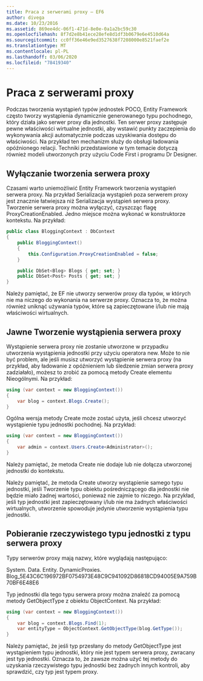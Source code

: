 ```yaml
---
title: Praca z serwerami proxy — EF6
author: divega
ms.date: 10/23/2016
ms.assetid: 869ee4dc-06f1-471d-8e0e-0a1a2bc59c30
ms.openlocfilehash: 8f7d2e8b41ece28efe8d1df3b0679e6e4510d64a
ms.sourcegitcommit: cc0ff36e46e9ed3527638f7208000e8521faef2e
ms.translationtype: MT
ms.contentlocale: pl-PL
ms.lasthandoff: 03/06/2020
ms.locfileid: "78419340"
---
```

# <a name="working-with-proxies"></a>Praca z serwerami proxy
Podczas tworzenia wystąpień typów jednostek POCO, Entity Framework często tworzy wystąpienia dynamicznie generowanego typu pochodnego, który działa jako serwer proxy dla jednostki. Ten serwer proxy zastępuje pewne właściwości wirtualne jednostki, aby wstawić punkty zaczepienia do wykonywania akcji automatycznie podczas uzyskiwania dostępu do właściwości. Na przykład ten mechanizm służy do obsługi ładowania opóźnionego relacji. Techniki przedstawione w tym temacie dotyczą również modeli utworzonych przy użyciu Code First i programu Dr Designer.  

## <a name="disabling-proxy-creation"></a>Wyłączanie tworzenia serwera proxy  

Czasami warto uniemożliwić Entity Framework tworzenia wystąpień serwera proxy. Na przykład Serializacja wystąpień poza serwerem proxy jest znacznie łatwiejsza niż Serializacja wystąpień serwera proxy. Tworzenie serwera proxy można wyłączyć, czyszcząc flagę ProxyCreationEnabled. Jedno miejsce można wykonać w konstruktorze kontekstu. Na przykład:  

``` csharp
public class BloggingContext : DbContext
{
    public BloggingContext()
    {
        this.Configuration.ProxyCreationEnabled = false;
    }  

    public DbSet<Blog> Blogs { get; set; }
    public DbSet<Post> Posts { get; set; }
}
```  

Należy pamiętać, że EF nie utworzy serwerów proxy dla typów, w których nie ma niczego do wykonania na serwerze proxy. Oznacza to, że można również uniknąć używania typów, które są zapieczętowane i/lub nie mają właściwości wirtualnych.  

## <a name="explicitly-creating-an-instance-of-a-proxy"></a>Jawne Tworzenie wystąpienia serwera proxy  

Wystąpienie serwera proxy nie zostanie utworzone w przypadku utworzenia wystąpienia jednostki przy użyciu operatora new. Może to nie być problem, ale jeśli musisz utworzyć wystąpienie serwera proxy (na przykład, aby ładowanie z opóźnieniem lub śledzenie zmian serwera proxy zadziałało), możesz to zrobić za pomocą metody Create elementu Nieogólnymi. Na przykład:  

``` csharp
using (var context = new BloggingContext())
{
    var blog = context.Blogs.Create();
}
```  

Ogólna wersja metody Create może zostać użyta, jeśli chcesz utworzyć wystąpienie typu jednostki pochodnej. Na przykład:  

``` csharp
using (var context = new BloggingContext())
{
    var admin = context.Users.Create<Administrator>();
}
```  

Należy pamiętać, że metoda Create nie dodaje lub nie dołącza utworzonej jednostki do kontekstu.  

Należy pamiętać, że metoda Create utworzy wystąpienie samego typu jednostki, jeśli Tworzenie typu obiektu pośredniczącego dla jednostki nie będzie miało żadnej wartości, ponieważ nie zajmie to niczego. Na przykład, jeśli typ jednostki jest zapieczętowany i/lub nie ma żadnych właściwości wirtualnych, utworzenie spowoduje jedynie utworzenie wystąpienia typu jednostki.  

## <a name="getting-the-actual-entity-type-from-a-proxy-type"></a>Pobieranie rzeczywistego typu jednostki z typu serwera proxy  

Typy serwerów proxy mają nazwy, które wyglądają następująco:  

System. Data. Entity. DynamicProxies. Blog_5E43C6C196972BF0754973E48C9C941092D86818CD94005E9A759B70BF6E48E6  

Typ jednostki dla tego typu serwera proxy można znaleźć za pomocą metody GetObjectType z obiektu ObjectContext. Na przykład:  

``` csharp
using (var context = new BloggingContext())
{
    var blog = context.Blogs.Find(1);
    var entityType = ObjectContext.GetObjectType(blog.GetType());
}
```  

Należy pamiętać, że jeśli typ przesłany do metody GetObjectType jest wystąpieniem typu jednostki, który nie jest typem serwera proxy, zwracany jest typ jednostki. Oznacza to, że zawsze można użyć tej metody do uzyskania rzeczywistego typu jednostki bez żadnych innych kontroli, aby sprawdzić, czy typ jest typem proxy.  
